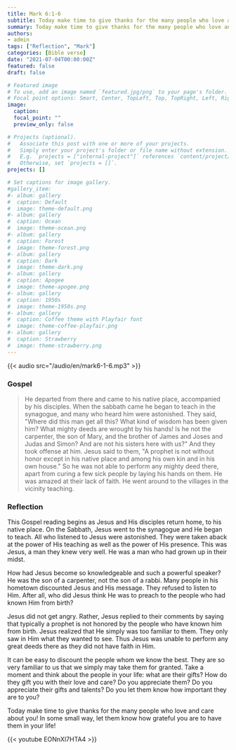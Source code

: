 ```yaml
---
title: Mark 6:1-6
subtitle: Today make time to give thanks for the many people who love and care about you! In some small way, let them know how grateful you are to have them in your life!
summary: Today make time to give thanks for the many people who love and care about you! In some small way, let them know how grateful you are to have them in your life!
authors:
- admin
tags: ["Reflection", "Mark"]
categories: [Bible verse]
date: "2021-07-04T00:00:00Z"
featured: false
draft: false

# Featured image
# To use, add an image named `featured.jpg/png` to your page's folder.
# Focal point options: Smart, Center, TopLeft, Top, TopRight, Left, Right, BottomLeft, Bottom, BottomRight
image:
  caption:
  focal_point: ""
  preview_only: false

# Projects (optional).
#   Associate this post with one or more of your projects.
#   Simply enter your project's folder or file name without extension.
#   E.g. `projects = ["internal-project"]` references `content/project/deep-learning/index.md`.
#   Otherwise, set `projects = []`.
projects: []

# Set captions for image gallery.
#gallery_item:
#- album: gallery
#  caption: Default
#  image: theme-default.png
#- album: gallery
#  caption: Ocean
#  image: theme-ocean.png
#- album: gallery
#  caption: Forest
#  image: theme-forest.png
#- album: gallery
#  caption: Dark
#  image: theme-dark.png
#- album: gallery
#  caption: Apogee
#  image: theme-apogee.png
#- album: gallery
#  caption: 1950s
#  image: theme-1950s.png
#- album: gallery
#  caption: Coffee theme with Playfair font
#  image: theme-coffee-playfair.png
#- album: gallery
#  caption: Strawberry
#  image: theme-strawberry.png
---
```


{{< audio src="/audio/en/mark6-1-6.mp3" >}}

### Gospel
> He departed from there and came to his native place, accompanied by his disciples. When the sabbath came he began to teach in the synagogue, and many who heard him were astonished. They said, "Where did this man get all this? What kind of wisdom has been given him? What mighty deeds are wrought by his hands! Is he not the carpenter, the son of Mary, and the brother of James and Joses and Judas and Simon? And are not his sisters here with us?" And they took offense at him. Jesus said to them, "A prophet is not without honor except in his native place and among his own kin and in his own house." So he was not able to perform any mighty deed there, apart from curing a few sick people by laying his hands on them. He was amazed at their lack of faith. He went around to the villages in the vicinity teaching.

### Reflection
This Gospel reading begins as Jesus and His disciples return home, to his native place. On the Sabbath, Jesus went to the synagogue and He began to teach. All who listened to Jesus were astonished. They were taken aback at the power of His teaching as well as the power of His presence. This was Jesus, a man they knew very well. He was a man who had grown up in their midst.

How had Jesus become so knowledgeable and such a powerful speaker? He was the son of a carpenter, not the son of a rabbi. Many people in his hometown discounted Jesus and His message. They refused to listen to Him. After all, who did Jesus think He was to preach to the people who had known Him from birth?

Jesus did not get angry. Rather, Jesus replied to their comments by saying that typically a prophet is not honored by the people who have known him from birth. Jesus realized that He simply was too familiar to them. They only saw in Him what they wanted to see. Thus Jesus was unable to perform any great deeds there as they did not have faith in Him.

It can be easy to discount the people whom we know the best. They are so very familiar to us that we simply may take them for granted. Take a moment and think about the people in your life: what are their gifts? How do they gift you with their love and care? Do you appreciate them? Do you appreciate their gifts and talents? Do you let them know how important they are to you?

Today make time to give thanks for the many people who love and care about you! In some small way, let them know how grateful you are to have them in your life!

{{< youtube EONnXl7HTA4 >}}
